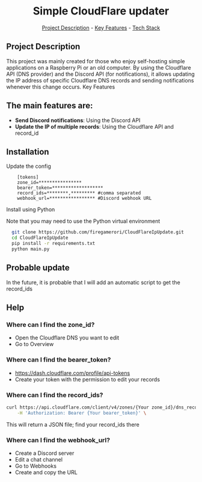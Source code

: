 <h1 align="center">Simple CloudFlare updater</h1> <p align="center"><a href="#project-description">Project Description</a> - <a href="#key-features">Key Features</a> - <a href="#technology-stack">Tech Stack</a></p>

## Project Description

This project was mainly created for those who enjoy self-hosting simple applications on a Raspberry Pi or an old computer. By using the Cloudflare API (DNS provider) and the Discord API (for notifications), it allows updating the IP address of specific Cloudflare DNS records and sending notifications whenever this change occurs.
Key Features

## The main features are:

- **Send Discord notifications**: Using the Discord API
- **Update the IP of multiple records**: Using the Cloudflare API and record_id

## Installation

Update the config
```
    [tokens]
    zone_id=****************
    bearer_token=*******************
    record_ids=********,********* #comma separated
    webhook_url=***************** #Discord webhook URL
```

Install using Python

Note that you may need to use the Python virtual environment
```bash
  git clone https://github.com/firegamerori/CloudFlareIpUpdate.git
  cd CloudFlareIpUpdate
  pip install -r requirements.txt
  python main.py
```

## Probable update

In the future, it is probable that I will add an automatic script to get the record_ids

## Help
### Where can I find the zone_id?

- Open the Cloudflare DNS you want to edit
- Go to Overview

### Where can I find the bearer_token?

- https://dash.cloudflare.com/profile/api-tokens
- Create your token with the permission to edit your records

### Where can I find the record_ids?

```bash
curl https://api.cloudflare.com/client/v4/zones/{Your zone_id}/dns_records \
    -H 'Authorization: Bearer {Your bearer_token}' \
```
This will return a JSON file; find your record_ids there

### Where can I find the webhook_url?

- Create a Discord server
- Edit a chat channel
- Go to Webhooks
- Create and copy the URL
